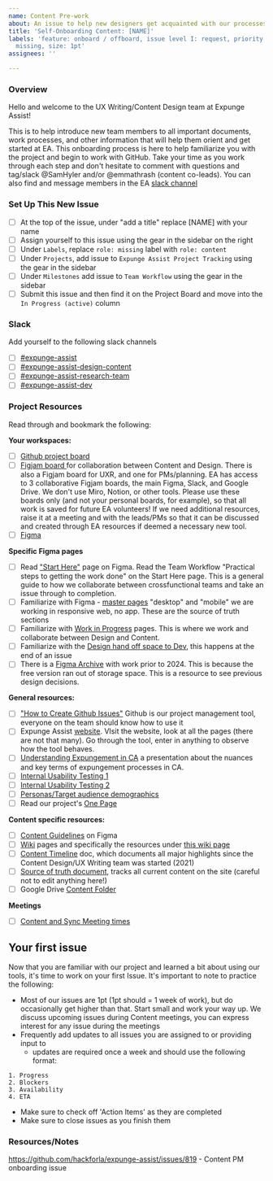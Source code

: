 ```yaml
---
name: Content Pre-work
about: An issue to help new designers get acquainted with our processes.
title: 'Self-Onboarding Content: [NAME]'
labels: 'feature: onboard / offboard, issue level I: request, priority: medium, role:
  missing, size: 1pt'
assignees: ''

---
```


### Overview

Hello and welcome to the UX Writing/Content Design team at Expunge Assist!

This is to help introduce new team members to all important documents, work processes, and other information that will help them orient and get started at EA.
This onboarding process is here to help familiarize you with the project and begin to work with GitHub. Take your time as you work through each step and don't hesitate to comment with questions and tag/slack @SamHyler and/or @emmathrash (content co-leads). You can also find and message members in the EA [slack channel](https://hackforla.slack.com/archives/CN8NXTPK5)

### Set Up This New Issue

- [ ] At the top of the issue, under "add a title" replace [NAME] with your name
- [ ] Assign yourself to this issue using the gear in the sidebar on the right
- [ ] Under `Labels`, replace `role: missing` label with `role: content`
- [ ] Under `Projects`, add issue to `Expunge Assist Project Tracking` using the gear in the sidebar
- [ ] Under `Milestones` add issue to `Team Workflow` using the gear in the sidebar
- [ ] Submit this issue and then find it on the Project Board and move into the `In Progress (active)` column

### Slack

Add yourself to the following slack channels

- [ ] [#expunge-assist](https://hackforla.slack.com/archives/CN8NXTPK5)
- [ ] [#expunge-assist-design-content](https://hackforla.slack.com/archives/C02T3EB0N77)
- [ ] [#expunge-assist-research-team](https://hackforla.slack.com/archives/C02M2CV2J9E)
- [ ] [#expunge-assist-dev](https://hackforla.slack.com/archives/C04EG4A284F)

### Project Resources

Read through and bookmark the following:

**Your workspaces:**

- [ ] [Github project board ](https://github.com/hackforla/expunge-assist/wiki/Team-Weekly-Monthly-Meetings)
- [ ] [Figjam board ](<https://www.figma.com/file/SRsM0BvWhtmFwpg23bKTLB/EA-Collaboration-(Design%2FContent)?type=whiteboard&node-id=4041-9898&t=Bhtt87T8WaELjpwj-4>)for collaboration between Content and Design. There is also a Figjam board for UXR, and one for PMs/planning.
      EA has access to 3 collaborative Figjam boards, the main Figma, Slack, and Google Drive. We don't use Miro, Notion, or other tools. Please use these boards only (and not your personal boards, for example), so that all work is saved for future EA volunteers! If we need additional resources, raise it at a meeting and with the leads/PMs so that it can be discussed and created through EA resources if deemed a necessary new tool.
- [ ] [Figma](https://www.figma.com/file/hYqRxmBVtJbDv9DJXV6nra/Expunge-Assist-Main-Figma?type=design&node-id=0-1&mode=design)

**Specific Figma pages**

- [ ] Read ["Start Here"](https://www.figma.com/file/hYqRxmBVtJbDv9DJXV6nra/Expunge-Assist-Main-Figma?type=design&node-id=2%3A21&mode=design&t=g8j5PA8CesPhD7N5-1) page on Figma. Read the Team Workflow "Practical steps to getting the work done" on the Start Here page. This is a general guide to how we collaborate between crossfunctional teams and take an issue through to completion.
- [ ] Familiarize with Figma - [master pages](https://www.figma.com/file/hYqRxmBVtJbDv9DJXV6nra/Expunge-Assist-Main-Figma?type=design&node-id=2-37&mode=design) "desktop" and "mobile" we are working in responsive web, no app. These are the source of truth sections
- [ ] Familiarize with [Work in Progress](https://www.figma.com/file/hYqRxmBVtJbDv9DJXV6nra/Expunge-Assist-Main-Figma?type=design&node-id=2349-24717&mode=design) pages. This is where we work and collaborate between Design and Content.
- [ ] Familiarize with the [Design hand off space to Dev](https://www.figma.com/file/hYqRxmBVtJbDv9DJXV6nra/Expunge-Assist-Main-Figma?type=design&node-id=2-38&mode=design), this happens at the end of an issue
- [ ] There is a [Figma Archive](https://www.figma.com/file/jaYLRw4dCTYhGYOI9aMehr/Expunge-Assist---Figma-Archive?type=design&node-id=4875-45387&mode=design) with work prior to 2024. This is because the free version ran out of storage space. This is a resource to see previous design decisions.

**General resources:**

- [ ] ["How to Create Github Issues"](https://github.com/hackforla/expunge-assist/wiki/How-to-Create-Issues) Github is our project management tool, everyone on the team should know how to use it
- [ ] Expunge Assist [website](https://expungeassist.org/#/). VIsit the website, look at all the pages (there are not that many). Go through the tool, enter in anything to observe how the tool behaves.
- [ ] [Understanding Expungement in CA](https://docs.google.com/presentation/d/1MGeAWeTl3C_Eg6rsrmzdzsc_vX2aY3YX-ODdVlDe21o/edit#slide=id.p) a presentation about the nuances and key terms of expungement processes in CA.
- [ ] [Internal Usability Testing 1 ](https://docs.google.com/document/d/1N0u7c1RwbxglQpLk_lIgbhDnAenMhCwNPazcNHI9aJI/edit?tab=t.0#heading=h.gpri51glck6b)
- [ ] [Internal Usability Testing 2 ](https://docs.google.com/presentation/d/1PH0c-MvX4HKfiEI9xZHUMM9YJFjGNsplaMNsCNbWqzI/edit#slide=id.geed4b67c62_0_0)
- [ ] [Personas/Target audience demographics](https://docs.google.com/presentation/d/1Bwl-tzVmd3xIZX5vLFmNKkwjylSExFImo2RMIqvsS0g/edit#slide=id.p)
- [ ] Read our project's [One Page](https://docs.google.com/document/d/1SVgk4vH02oH7kUVbphKebrWMQNOMtzkIkpcksnHAULo/edit)

**Content specific resources:**

- [ ] [Content Guidelines](https://www.figma.com/file/hYqRxmBVtJbDv9DJXV6nra/Expunge-Assist-Main-Figma?type=design&node-id=2-19&mode=design) on Figma
- [ ] [Wiki](https://github.com/hackforla/expunge-assist/wiki) pages and specifically the resources under [this wiki page](https://github.com/hackforla/expunge-assist/wiki/Content-Writer)
- [ ] [Content Timeline](https://docs.google.com/document/d/1W2zFZxBvFfzLaPlv51LEzQx3J_0fCiy_XlBYjN59IUA/edit#heading=h.pnf9fi7gvgab) doc, which documents all major highlights since the Content Design/UX Writing team was started (2021)
- [ ] [Source of truth document](https://docs.google.com/spreadsheets/d/1c_Kv_T1yER-hHckNl5zkGrlGaLNCE_AeZE6Jjmn8IK0/edit#gid=368137937), tracks all current content on the site (careful not to edit anything here!)
- [ ] Google Drive [Content Folder](https://drive.google.com/drive/u/1/folders/1gBWIqDBDvNxKaqQo39ebpQeWu54ddDYR)

**Meetings**

- [ ] [Content and Sync Meeting times](https://github.com/hackforla/expunge-assist/wiki/Team-Weekly-Monthly-Meetings)

## Your first issue

Now that you are familiar with our project and learned a bit about using our tools, it's time to work on your first Issue. It's important to note to practice the following:

- Most of our issues are 1pt (1pt should = 1 week of work), but do occasionally get higher than that. Start small and work your way up. We discuss upcoming issues during Content meetings, you can express interest for any issue during the meetings
- Frequently add updates to all issues you are assigned to or providing input to
  - updates are required once a week and should use the following format:

```
1. Progress
2. Blockers
3. Availability
4. ETA
```

- Make sure to check off 'Action Items' as they are completed
- Make sure to close issues as you finish them

### Resources/Notes

https://github.com/hackforla/expunge-assist/issues/819 - Content PM onboarding issue
